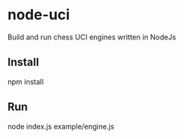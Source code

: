 # node-uci
Build and run chess UCI engines written in NodeJs

## Install
npm install

## Run 
node index.js example/engine.js